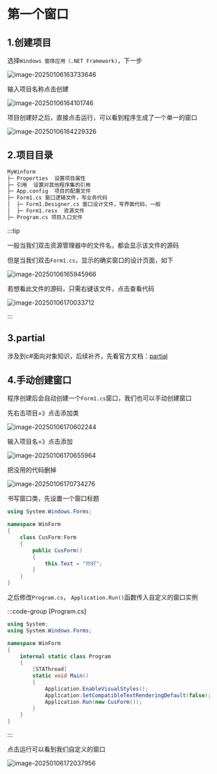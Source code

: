 # 第一个窗口

## 1.创建项目

选择`Windows 窗体应用（.NET Framework)`，下一步

![image-20250106163733646](https://gitee.com/xarzhi/picture/raw/master/img/image-20250106163733646.png)

输入项目名称点击创建

![image-20250106164101746](https://gitee.com/xarzhi/picture/raw/master/img/image-20250106164101746.png)

项目创建好之后，直接点击运行，可以看到程序生成了一个单一的窗口

![image-20250106164229326](https://gitee.com/xarzhi/picture/raw/master/img/image-20250106164229326.png)





## 2.项目目录

```txt
MyWinform
├─ Properties  设置项目属性
├─ 引用  设置对其他程序集的引用
├─ App.config  项目的配置文件
├─ Form1.cs	窗口逻辑文件，写业务代码
│  ├─ Form1.Designer.cs	窗口设计文件，写界面代码，一般
│  ├─ Form1.resx  资源文件
├─ Program.cs 项目入口文件
```



:::tip 

一般当我们双击资源管理器中的文件名，都会显示该文件的源码

但是当我们双击`Form1.cs`，显示的确实窗口的设计页面，如下

![image-20250106165945966](https://gitee.com/xarzhi/picture/raw/master/img/image-20250106165945966.png)

若想看此文件的源码，只需右键该文件，点击查看代码

![image-20250106170033712](https://gitee.com/xarzhi/picture/raw/master/img/image-20250106170033712.png)

:::



## 3.partial

涉及到c#面向对象知识，后续补齐，先看官方文档：[partial](https://learn.microsoft.com/zh-cn/dotnet/csharp/programming-guide/classes-and-structs/partial-classes-and-methods)



## 4.手动创建窗口

程序创建后会自动创建一个`Form1.cs`窗口，我们也可以手动创建窗口

先右击项目=》点击添加类

![image-20250106170602244](https://gitee.com/xarzhi/picture/raw/master/img/image-20250106170602244.png)

输入项目名=》点击添加

![image-20250106170655964](https://gitee.com/xarzhi/picture/raw/master/img/image-20250106170655964.png)

把没用的代码删掉

![image-20250106170734276](https://gitee.com/xarzhi/picture/raw/master/img/image-20250106170734276.png)

书写窗口类，先设置一个窗口标题

```c#
using System.Windows.Forms;

namespace WinForm
{
    class CusForm:Form
    {
        public CusForm()
        {
            this.Text = "你好";
        }
    }
}
```

之后修改`Program.cs`， `Application.Run()`函数传入自定义的窗口实例

:::code-group [Program.cs]

```c# {13}
using System;
using System.Windows.Forms;

namespace WinForm
{
    internal static class Program
    {
        [STAThread]
        static void Main()
        {
            Application.EnableVisualStyles();
            Application.SetCompatibleTextRenderingDefault(false);
            Application.Run(new CusForm());
        }
    }
}
```

:::

点击运行可以看到我们自定义的窗口

![image-20250106172037956](https://gitee.com/xarzhi/picture/raw/master/img/image-20250106172037956.png)